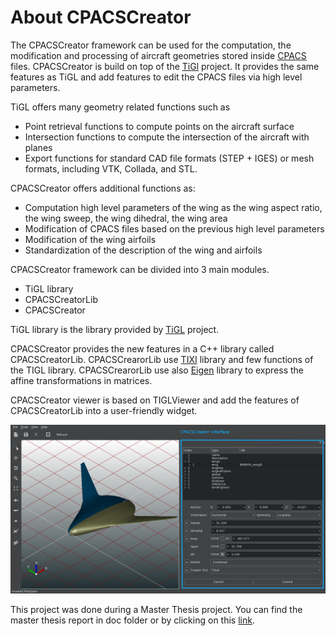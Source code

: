 # About CPACSCreator

The CPACSCreator framework can be used for the computation, the modification 
and processing of aircraft geometries stored inside [CPACS](https://github.com/DLR-LY/CPACS) files.
CPACSCreator is build on top of the [TiGl](https://github.com/DLR-SC/tigl) project. It provides 
the same features as TiGL and add features to edit the CPACS files via high level parameters.   


TiGL offers many geometry related functions such as
 - Point retrieval functions to compute points on the aircraft surface
 - Intersection functions to compute the intersection of the aircraft with planes
 - Export functions for standard CAD file formats (STEP + IGES) or mesh formats, 
   including VTK, Collada, and STL.
 
CPACSCreator offers additional functions as:
  - Computation high level parameters of the wing as the wing aspect ratio, the wing sweep, the wing dihedral, the wing area
  - Modification of CPACS files based on the previous high level parameters 
  - Modification of the wing airfoils
  - Standardization of the description of the wing and airfoils
   

CPACSCreator framework can be divided into 3 main modules. 
  - TiGL library
  - CPACSCreatorLib
  - CPACSCreator 
  
TiGL library is the library provided by [TiGL](https://github.com/DLR-SC/tigl) project.

CPACSCreator provides the new features in a C++ library called CPACSCreatorLib. 
CPACSCrearorLib use [TIXI](https://github.com/DLR-SC/tixi) library and few functions of the TIGL library. 
CPACSCrearorLib use also [Eigen](http://eigen.tuxfamily.org/index.php?title=Main_Page) library to express
the affine transformations in matrices.

CPACSCreator viewer is based on TIGLViewer and add the features of CPACSCreatorLib into a 
user-friendly widget.    


![Screenshot of the CPACSCreator Viewer](doc/images/cpacscreator-interface.png)

This project was done during a Master Thesis project. You can find the master thesis report 
in doc folder or by clicking on this [link](doc/thesisreport-malodrougard-2018.pdf).
